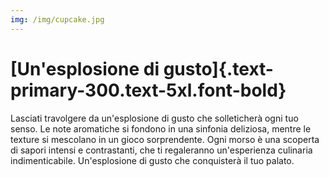 ```yaml
---
img: /img/cupcake.jpg
---
```

# [Un'esplosione di gusto]{.text-primary-300.text-5xl.font-bold}


Lasciati travolgere da un'esplosione di gusto che solleticherà ogni tuo senso. Le note aromatiche si fondono in una sinfonia deliziosa, mentre le texture si mescolano in un gioco sorprendente. Ogni morso è una scoperta di sapori intensi e contrastanti, che ti regaleranno un'esperienza culinaria indimenticabile. Un'esplosione di gusto che conquisterà il tuo palato.